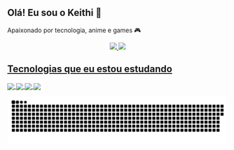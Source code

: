 ## Olá! Eu sou o Keithi 👋

Apaixonado por tecnologia, anime e games 🎮
<div align="center">
  <a href="https://github.com/keithikun">
  <img height="160em" src="https://github-readme-stats.vercel.app/api?username=keithikun&show_icons=true&theme=radical&include_all_commits=true&count_private=true"/>
  <img height="140em" src="https://github-readme-stats.vercel.app/api/top-langs/?username=keithikun&layout=compact&langs_count=7&theme=radical"/>
</div>
 
  ## Tecnologias que eu estou estudando
 <div style="display: inline_block">
     <img align="center" src="https://img.shields.io/badge/HTML5-E34F26?style=for-the-badge&logo=html5&logoColor=white" />
     <img align="center" src="https://img.shields.io/badge/CSS3-1572B6?style=for-the-badge&logo=css3&logoColor=white" />
     <img align="center" src="https://img.shields.io/badge/JavaScript-F7DF1E?style=for-the-badge&logo=javascript&logoColor=black" />
     <img align="center" src="https://img.shields.io/badge/Sass-CC6699?style=for-the-badge&logo=sass&logoColor=white" />
  </div>
  
![Snake animation](https://github.com/keithikun/keithikun/blob/output/github-contribution-grid-snake.svg)
